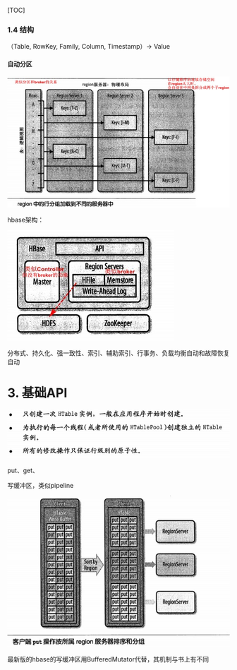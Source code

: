[TOC]

### 1.4 结构

（Table, RowKey, Family, Column, Timestamp）-> Value

#### 自动分区

![](1-1.jpg)

hbase架构：

![](1-2.jpg)

分布式、持久化、强一致性、索引、辅助索引、行事务、负载均衡自动和故障恢复自动

# 3. 基础API

![](3-1.jpg)

put、get、

写缓冲区，类似pipeline

![](3-2.jpg)

最新版的hbase的写缓冲区用BufferedMutator代替，其机制与书上有不同


